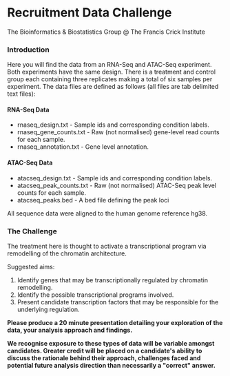 # Recruitment Data Challenge

The Bioinformatics & Biostatistics Group @ The Francis Crick Institute

### Introduction

Here you will find the data from an RNA-Seq and ATAC-Seq experiment. Both experiments have the same design. There is a treatment and control group each containing three replicates making a total of six samples per experiment. The data files are defined as follows (all files are tab delimited text files):

#### RNA-Seq Data

* rnaseq_design.txt - Sample ids and corresponding condition labels.
* rnaseq_gene_counts.txt - Raw (not normalised) gene-level read counts for each sample.
* rnaseq_annotation.txt - Gene level annotation.

#### ATAC-Seq Data

* atacseq_design.txt - Sample ids and corresponding condition labels.
* atacseq_peak_counts.txt - Raw (not normalised) ATAC-Seq peak level counts for each sample.
* atacseq_peaks.bed - A bed file defining the peak loci

All sequence data were aligned to the human genome reference hg38.

### The Challenge

The treatment here is thought to activate a transcriptional program via remodelling of the chromatin architecture. 

Suggested aims:
1. Identify genes that may be transcriptionally regulated by chromatin remodelling.
2. Identify the possible transcriptional programs involved.
3. Present candidate transcription factors that may be responsible for the underlying regulation.

**Please produce a 20 minute presentation detailing your exploration of the data, your analysis approach and findings.**

**We recognise exposure to these types of data will be variable amongst candidates.  Greater credit will be placed on a candidate's ability to discuss the rationale behind their approach, challenges faced and potential future analysis direction than necessarily a "correct" answer.**
